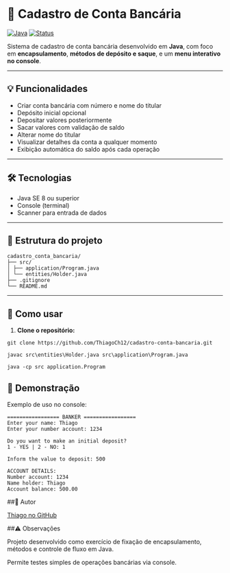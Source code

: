 # 🏦 Cadastro de Conta Bancária

[![Java](https://img.shields.io/badge/Java-17-blue?logo=java&logoColor=white)](https://www.java.com/)
[![Status](https://img.shields.io/badge/Status-Concluído-brightgreen)]()

Sistema de cadastro de conta bancária desenvolvido em **Java**, com foco em **encapsulamento**, **métodos de depósito e saque**, e um **menu interativo no console**.

---

## 💡 Funcionalidades

- Criar conta bancária com número e nome do titular
- Depósito inicial opcional
- Depositar valores posteriormente
- Sacar valores com validação de saldo
- Alterar nome do titular
- Visualizar detalhes da conta a qualquer momento
- Exibição automática do saldo após cada operação

---

## 🛠 Tecnologias

- Java SE 8 ou superior  
- Console (terminal)  
- Scanner para entrada de dados  

---

## 📂 Estrutura do projeto
```
cadastro_conta_bancaria/
├── src/
│ ├── application/Program.java
│ └── entities/Holder.java
├── .gitignore
└── README.md

```
---

## 🚀 Como usar

1. **Clone o repositório:**

```
git clone https://github.com/ThiagoCh12/cadastro-conta-bancaria.git

javac src\entities\Holder.java src\application\Program.java

java -cp src application.Program
```
## 📸 Demonstração

Exemplo de uso no console:
```
================= BANKER =================
Enter your name: Thiago
Enter your number account: 1234

Do you want to make an initial deposit?
1 - YES | 2 - NO: 1

Inform the value to deposit: 500

ACCOUNT DETAILS:
Number account: 1234
Name holder: Thiago
Account balance: 500.00
```
##👤 Autor

[Thiago no GitHub](https://github.com/ThiagoCh12)

##⚠️ Observações

Projeto desenvolvido como exercício de fixação de encapsulamento, métodos e controle de fluxo em Java.

Permite testes simples de operações bancárias via console.
